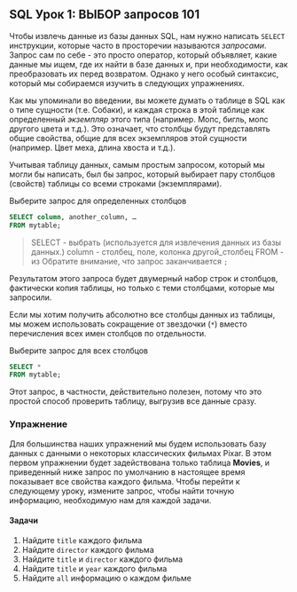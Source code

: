 
## SQL Урок 1: ВЫБОР запросов 101

Чтобы извлечь данные из базы данных SQL, нам нужно написать  `SELECT`  инструкции, которые часто в просторечии называются  _запросами_.  Запрос сам по себе - это просто оператор, который объявляет, какие данные мы ищем, где их найти в базе данных и, при необходимости, как преобразовать их перед возвратом.  Однако у него особый синтаксис, который мы собираемся изучить в следующих упражнениях.

Как мы упоминали во введении, вы можете думать о таблице в SQL как о типе сущности (т.е.  Собаки), и каждая строка в этой таблице как определенный  _экземпляр_  этого типа (например.  Мопс, бигль, мопс другого цвета и т.д.).  Это означает, что столбцы будут представлять общие свойства, общие для всех экземпляров этой сущности (например.  Цвет меха, длина хвоста и т.д.).

Учитывая таблицу данных, самым простым запросом, который мы могли бы написать, был бы запрос, который выбирает пару столбцов (свойств) таблицы со всеми строками (экземплярами).

Выберите запрос для определенных столбцов

```SQL
SELECT column, another_column, … 
FROM mytable;
```

> SELECT - выбрать (используется для извлечения данных из базы данных.)
> column - столбец, поле, колонка
> другой_столбец
> FROM - из
> Обратите внимание, что запрос заканчивается `;`

Результатом этого запроса будет двумерный набор строк и столбцов, фактически копия таблицы, но только с теми столбцами, которые мы запросили.

Если мы хотим получить абсолютно все столбцы данных из таблицы, мы можем использовать сокращение от звездочки (`*`) вместо перечисления всех имен столбцов по отдельности.

Выберите запрос для всех столбцов
```SQL
SELECT * 
FROM mytable;
```
Этот запрос, в частности, действительно полезен, потому что это простой способ проверить таблицу, выгрузив все данные сразу.

### Упражнение

Для большинства наших упражнений мы будем использовать базу данных с данными о некоторых классических фильмах Pixar.  В этом первом упражнении будет задействована только таблица  **Movies**, и приведенный ниже запрос по умолчанию в настоящее время показывает все свойства каждого фильма.  Чтобы перейти к следующему уроку, измените запрос, чтобы найти точную информацию, необходимую нам для каждой задачи.

#### Задачи
1.  Найдите  `title`  каждого фильма
2.  Найдите  `director`  каждого фильма
3.  Найдите  `title`  и  `director`  каждого фильма
4.  Найдите  `title`  и  `year`  каждого фильма
5.  Найдите  `all`  информацию о каждом фильме
